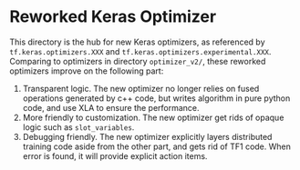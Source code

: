 # Reworked Keras Optimizer

This directory is the hub for new Keras optimizers, as referenced by
`tf.keras.optimizers.XXX` and `tf.keras.optimizers.experimental.XXX`. Comparing
to optimizers in directory `optimizer_v2/`, these reworked optimizers improve on
the following part:

1.  Transparent logic. The new optimizer no longer relies on fused operations
    generated by c++ code, but writes algorithm in pure python code, and use
    XLA to ensure the performance.
2.  More friendly to customization. The new optimizer get rids of opaque logic
    such as `slot_variables`.
3.  Debugging friendly. The new optimizer explicitly layers distributed training
    code aside from the other part, and gets rid of TF1 code. When error is
    found, it will provide explicit action items.
